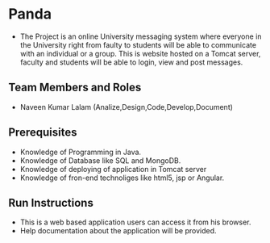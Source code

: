 # Panda

* The Project is an online University messaging system where everyone in 
  the University right from faulty to students will be able to communicate
  with an individual or a group. This is website hosted on a Tomcat server,
  faculty and students will be able to login, view and post messages.

## Team Members and Roles

* Naveen Kumar Lalam (Analize,Design,Code,Develop,Document)

## Prerequisites

* Knowledge of Programming in Java.
* Knowledge of Database like SQL and MongoDB.
* Knowledge of deploying of application in Tomcat server
* Knowledge of fron-end technoliges like html5, jsp or Angular. 

## Run Instructions

* This is a web based application users can access it from his browser.
* Help documentation about the application will be provided.